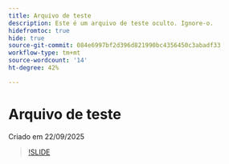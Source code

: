 ```yaml
---
title: Arquivo de teste
description: Este é um arquivo de teste oculto. Ignore-o.
hidefromtoc: true
hide: true
source-git-commit: 084e6997bf2d396d821990bc4356450c3abadf33
workflow-type: tm+mt
source-wordcount: '14'
ht-degree: 42%

---
```


# Arquivo de teste

Criado em 22/09/2025

>[!SLIDE](experimentation-agent-overview)

